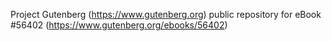 Project Gutenberg (https://www.gutenberg.org) public repository for
eBook #56402 (https://www.gutenberg.org/ebooks/56402)
